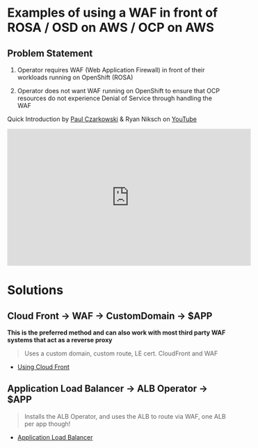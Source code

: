 # Examples of using a WAF in front of ROSA / OSD on AWS / OCP on AWS

## Problem Statement

1. Operator requires WAF (Web Application Firewall) in front of their workloads running on OpenShift (ROSA)

1. Operator does not want WAF running on OpenShift to ensure that OCP resources do not experience Denial of Service through handling the WAF

Quick Introduction by [Paul Czarkowski](https://twitter.com/pczarkowski) & Ryan Niksch on [YouTube](https://youtu.be/-HorEsl2ho4)

<iframe width="560" height="315" src="https://www.youtube.com/embed/-HorEsl2ho4" title="YouTube video player" frameborder="0" allow="accelerometer; autoplay; clipboard-write; encrypted-media; gyroscope; picture-in-picture" allowfullscreen></iframe>

# Solutions

## Cloud Front -> WAF -> CustomDomain -> $APP

**This is the preferred method and can also work with most third party WAF systems that act as a reverse proxy**

> Uses a custom domain, custom route, LE cert. CloudFront and WAF

* [Using Cloud Front](./cloud-front.md)

## Application Load Balancer -> ALB Operator -> $APP

> Installs the ALB Operator, and uses the ALB to route via WAF, one ALB per app though!

* [Application Load Balancer](./alb.md)
